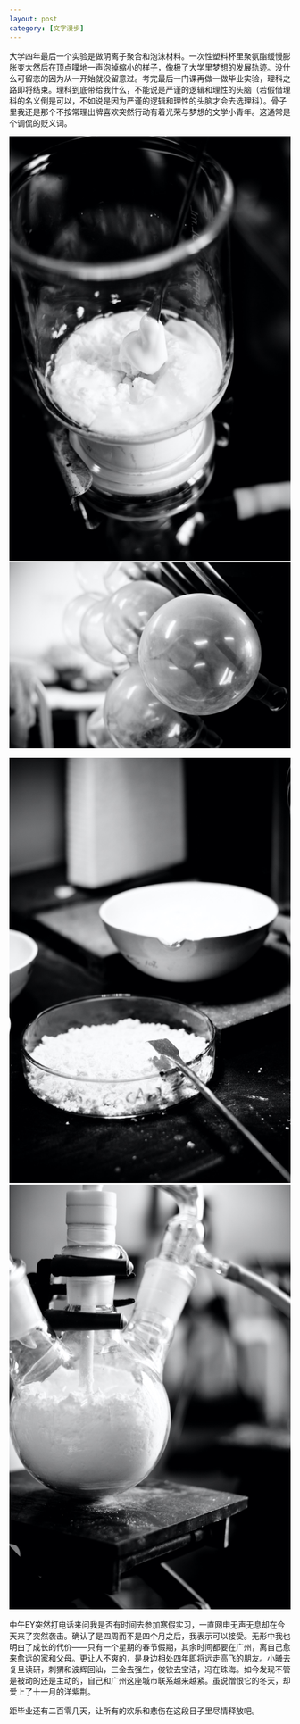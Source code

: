 ```yaml
---
layout: post
category: [文字漫步]
---
```


大学四年最后一个实验是做阴离子聚合和泡沫材料。一次性塑料杯里聚氨酯缓慢膨胀变大然后在顶点噗地一声泡掉缩小的样子，像极了大学里梦想的发展轨迹。没什么可留恋的因为从一开始就没留意过。考完最后一门课再做一做毕业实验，理科之路即将结束。理科到底带给我什么，不能说是严谨的逻辑和理性的头脑（若假借理科的名义倒是可以，不如说是因为严谨的逻辑和理性的头脑才会去选理科）。骨子里我还是那个不按常理出牌喜欢突然行动有着光荣与梦想的文学小青年。这通常是个调侃的贬义词。

![](/photos/IMGP5718.jpeg#two-column)
![](/photos/IMGP5717.jpeg#two-column)

![](/photos/IMGP5731.jpeg#two-column)
![](/photos/IMGP5719.jpeg#two-column)

中午EY突然打电话来问我是否有时间去参加寒假实习，一直网申无声无息却在今天来了突然袭击。确认了是四周而不是四个月之后，我表示可以接受。无形中我也明白了成长的代价——只有一个星期的春节假期，其余时间都要在广州，离自己愈来愈远的家和父母。更让人不爽的，是身边相处四年即将远走高飞的朋友。小曦去复旦读研，刺猬和波辉回汕，三金去强生，俊钦去宝洁，冯在珠海。如今发现不管是被动的还是主动的，自己和广州这座城市联系越来越紧。虽说憎恨它的冬天，却爱上了十一月的洋紫荆。

距毕业还有二百零几天，让所有的欢乐和悲伤在这段日子里尽情释放吧。